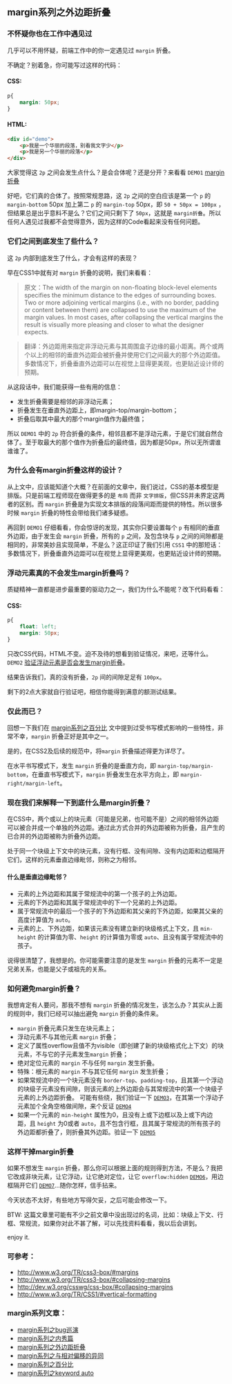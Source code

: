 ## margin系列之外边距折叠

### 不怀疑你也在工作中遇见过

几乎可以不用怀疑，前端工作中的你一定遇见过 `margin` 折叠。

不确定？别着急，你可能写过这样的代码：

#### CSS:

```css
p{
	margin: 50px;
}
```

#### HTML:

```html
<div id="demo">
	<p>我是一个华丽的段落，别看我文字少</p>
	<p>我是另一个华丽的段落</p>
</div>
```

大家觉得这 `2p` 之间会发生点什么？是会合体呢？还是分开？来看看 `DEMO1` [margin折叠](http://demo.doyoe.com/css/margin/collapse-margin.htm)

<!--more-->

好吧，它们真的合体了。按照常规思路，这 `2p` 之间的空白应该是第一个 `p` 的 `margin-bottom` 50px 加上第二 `p` 的 `margin-top` 50px，即 `50 + 50px = 100px` ，但结果总是出乎意料不是么？它们之间只剩下了 `50px`，这就是 `margin折叠`。所以任何人遇见过我都不会觉得意外，因为这样的Code看起来没有任何问题。

### 它们之间到底发生了些什么？

这 `2p` 内部到底发生了什么，才会有这样的表现？

早在CSS1中就有对 `margin` 折叠的说明，我们来看看：

> 原文：The width of the margin on non-floating block-level elements specifies the minimum distance to the edges of surrounding boxes. Two or more adjoining vertical margins (i.e., with no border, padding or content between them) are collapsed to use the maximum of the margin values. In most cases, after collapsing the vertical margins the result is visually more pleasing and closer to what the designer expects.

> 翻译：外边距用来指定非浮动元素与其周围盒子边缘的最小距离。两个或两个以上的相邻的垂直外边距会被折叠并使用它们之间最大的那个外边距值。多数情况下，折叠垂直外边距可以在视觉上显得更美观，也更贴近设计师的预期。

从这段话中，我们能获得一些有用的信息：

* 发生折叠需要是相邻的非浮动元素；
* 折叠发生在垂直外边距上，即margin-top/margin-bottom；
* 折叠后取其中最大的那个margin值作为最终值；

所以 `DEMO1` 中的 `2p` 符合折叠的条件，相邻且都不是浮动元素，于是它们就自然合体了。至于取最大的那个值作为折叠后的最终值，因为都是50px，所以无所谓谁谁谁了。

### 为什么会有margin折叠这样的设计？

从上文中，应该能知道个大概？在前面的文章中，我们说过，CSS的基本模型是排版。只是前端工程师现在做得更多的是 `布局` 而非 `文字排版`，但CSS并未界定这两者的区别。而 `margin` 折叠是为实现文本排版的段落间距而提供的特性。所以很多时候 `margin` 折叠的特性会带给我们诸多疑惑。

再回到 `DEMO1` 仔细看看，你会惊讶的发现，其实你只要设置每个 `p` 有相同的垂直外边距，由于发生会 `margin` 折叠，所有的 `p` 之间，及包含块与 `p` 之间的间隙都是相同的，非常美妙且实现简单，不是么？这正印证了我们引用 `CSS1` 中的那短话：多数情况下，折叠垂直外边距可以在视觉上显得更美观，也更贴近设计师的预期。

### 浮动元素真的不会发生margin折叠吗？

质疑精神一直都是进步最重要的驱动力之一，我们为什么不能呢？改下代码看看：

#### CSS:

```css
p{
	float: left;
	margin: 50px;
}
```

只改CSS代码，HTML不变。迫不及待的想看到验证情况，来吧，还等什么。`DEMO2` [验证浮动元素是否会发生margin折叠](http://demo.doyoe.com/css/margin/float-collapse-margin.htm)。

结果告诉我们，真的没有折叠，`2p` 间的间隙足足有 `100px`。

剩下的2点大家就自行验证吧，相信你能得到满意的额测试结果。

### 仅此而已？

回想一下我们在 [margin系列之百分比](http://blog.doyoe.com/~posts/css/2013-11-30-margin%E7%B3%BB%E5%88%97%E4%B9%8B%E7%99%BE%E5%88%86%E6%AF%94.md) 文中提到过受书写模式影响的一些特性，非常不幸，`margin` 折叠正好是其中之一。

是的，在CSS2及后续的规范中，将`margin` 折叠描述得更为详尽了。

在水平书写模式下，发生 `margin` 折叠的是垂直方向，即 `margin-top/margin-bottom`，在垂直书写模式下，`margin` 折叠发生在水平方向上，即 `margin-right/margin-left`。

### 现在我们来解释一下到底什么是margin折叠？

在CSS中，两个或以上的块元素（可能是兄弟，也可能不是）之间的相邻外边距可以被合并成一个单独的外边距。通过此方式合并的外边距被称为折叠，且产生的已合并的外边距被称为折叠外边距。

处于同一个块级上下文中的块元素，没有行框、没有间隙、没有内边距和边框隔开它们，这样的元素垂直边缘毗邻，则称之为相邻。

#### 什么是垂直边缘毗邻？

* 元素的上外边距和其属于常规流中的第一个孩子的上外边距。
* 元素的下外边距和其属于常规流中的下一个兄弟的上外边距。
* 属于常规流中的最后一个孩子的下外边距和其父亲的下外边距，如果其父亲的高度计算值为 `auto`。
* 元素的上、下外边距，如果该元素没有建立新的块级格式上下文，且 `min-height` 的计算值为零、` height ` 的计算值为零或 `auto`、且没有属于常规流中的孩子。

说得很清楚了，我想是的。你可能需要注意的是发生 `margin` 折叠的元素不一定是兄弟关系，也能是父子或祖先的关系。

### 如何避免margin折叠？

我想肯定有人要问，那我不想有 `margin` 折叠的情况发生，该怎么办？其实从上面的规则中，我们已经可以抽出避免 `margin` 折叠的条件来。

* `margin` 折叠元素只发生在块元素上；
* 浮动元素不与其他元素 `margin` 折叠；
* 定义了属性overflow且值不为visible（即创建了新的块级格式化上下文）的块元素，不与它的子元素发生`margin` 折叠；
* 绝对定位元素的 `margin` 不与任何 `margin` 发生折叠。
* 特殊：根元素的 `margin` 不与其它任何 `margin` 发生折叠；
* 如果常规流中的一个块元素没有 `border-top`、`padding-top`，且其第一个浮动的块级子元素没有间隙，则该元素的上外边距会与其常规流中的第一个块级子元素的上外边距折叠。
  可能有些绕，我们验证一下 [`DEMO3`](http://demo.doyoe.com/css/margin/collapse-margin-verify.htm)，在其第一个浮动子元素加个全角空格做间隙，来个反证 [`DEMO4`](http://demo.doyoe.com/css/margin/collapse-margin-re-verify.htm)
* 如果一个元素的 `min-height` 属性为0，且没有上或下边框以及上或下内边距，且 `height` 为0或者 `auto`，且不包含行框，且其属于常规流的所有孩子的外边距都折叠了，则折叠其外边距。验证一下 [`DEMO5`](http://demo.doyoe.com/css/margin/collapse-margin-verify-2.htm)

### 这样干掉margin折叠

如果不想发生 `margin` 折叠，那么你可以根据上面的规则得到方法，不是么？我把它改成非块元素，让它浮动，让它绝对定位，让它 `overflow:hidden` [`DEMO6`](http://demo.doyoe.com/css/margin/destroy-collapse-margin-by-overflow.htm)，用边框隔开它们 [`DEMO7`](http://demo.doyoe.com/css/margin/destroy-collapse-margin-by-border.htm)...随你怎样，信手拈来。

今天状态不太好，有些地方写得欠妥，之后可能会修改一下。

BTW: 这篇文章里可能有不少之前文章中没出现过的名词，比如：块级上下文、行框、常规流，如果你对此不甚了解，可以先找资料看看，我以后会讲到。

enjoy it.


### 可参考：

* http://www.w3.org/TR/css3-box/#margins
* http://www.w3.org/TR/css3-box/#collapsing-margins
* http://dev.w3.org/csswg/css-box/#collapsing-margins
* http://www.w3.org/TR/CSS1/#vertical-formatting

### margin系列文章：

* [margin系列之bug巡演](http://blog.doyoe.com/~posts/css/2013-12-10-margin%E7%B3%BB%E5%88%97%E4%B9%8Bbug%E5%B7%A1%E6%BC%94.md)
* [margin系列之内秀篇](http://blog.doyoe.com/~posts/css/2013-12-06-margin%E7%B3%BB%E5%88%97%E4%B9%8B%E5%86%85%E7%A7%80%E7%AF%87.md)
* [margin系列之外边距折叠](http://blog.doyoe.com/~posts/css/2013-12-04-margin%E7%B3%BB%E5%88%97%E4%B9%8B%E5%A4%96%E8%BE%B9%E8%B7%9D%E6%8A%98%E5%8F%A0.md)
* [margin系列之与相对偏移的异同](http://blog.doyoe.com/~posts/css/2013-12-02-margin%E7%B3%BB%E5%88%97%E4%B9%8B%E4%B8%8E%E7%9B%B8%E5%AF%B9%E5%81%8F%E7%A7%BB%E7%9A%84%E5%BC%82%E5%90%8C.md)
* [margin系列之百分比](http://blog.doyoe.com/~posts/css/2013-11-30-margin%E7%B3%BB%E5%88%97%E4%B9%8B%E7%99%BE%E5%88%86%E6%AF%94.md)
* [margin系列之keyword auto](http://blog.doyoe.com/~posts/css/2013-11-29-margin%E7%B3%BB%E5%88%97%E4%B9%8Bkeyword%20auto.md)